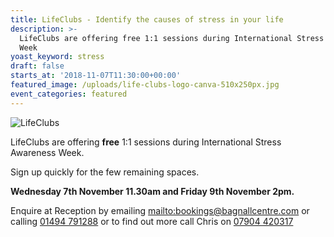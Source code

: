 ```yaml
---
title: LifeClubs - Identify the causes of stress in your life
description: >-
  LifeClubs are offering free 1:1 sessions during International Stress Awareness
  Week
yoast_keyword: stress
draft: false
starts_at: '2018-11-07T11:30:00+00:00'
featured_image: /uploads/life-clubs-logo-canva-510x250px.jpg
event_categories: featured
---
```

![LifeClubs](/uploads/life-clubs-logo-canva-510x250px.jpg)

LifeClubs are offering **free** 1:1 sessions during International Stress Awareness Week. 

Sign up quickly for the few remaining spaces. 

**Wednesday 7th November 11.30am and Friday 9th November 2pm.**

Enquire at Reception by emailing <mailto:bookings@bagnallcentre.com> or calling [01494 791288](tel:01494791288) or to find out more call Chris on [07904 420317](tel:07904420317)
